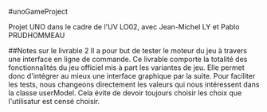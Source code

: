 #unoGameProject

Projet UNO dans le cadre de l'UV LO02, avec Jean-Michel LY et Pablo PRUDHOMMEAU

##Notes sur le livrable 2
Il a pour but de tester le moteur du jeu à travers une interface en ligne de commande.
Ce livrable comporte la totalité des fonctionnalités du jeu officiel mis à part les variantes de jeu.
Elle permet donc d'intégrer au mieux une interface graphique par la suite.
Pour faciliter les tests, nous changeons directement les valeurs qui nous intéressent dans la classe userModel.
Cela évite de devoir toujours choisir les choix que l'utilisatur est censé choisir.
